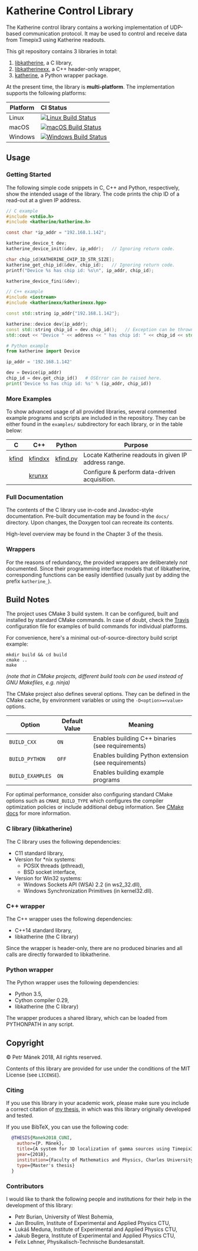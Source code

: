 Katherine Control Library
=========================

The Katherine control library contains a working implementation of
UDP-based communication protocol. It may be used to control and receive
data from Timepix3 using Katherine readouts.

This git repository contains 3 libraries in total:

 1. [libkatherine](./c/), a C library,
 2. [libkatherinexx](./cxx/), a C++ header-only wrapper,
 3. [katherine](./python/), a Python wrapper package.

At the present time, the library is **multi-platform**. The implementation
supports the following platforms:

Platform | CI Status
---------|:---------
Linux    | [![Linux Build Status][travis-badge-linux]][travis]
macOS    | [![macOS Build Status][travis-badge-osx]][travis]
Windows  | [![Windows Build Status][travis-badge-windows]][travis]


## Usage

### Getting Started

The following simple code snippets in C, C++ and Python, respectively,
show the intended usage of the library. The code prints the chip ID of
a read-out at a given IP address.

```c
// C example
#include <stdio.h>
#include <katherine/katherine.h>

const char *ip_addr = "192.168.1.142";

katherine_device_t dev;
katherine_device_init(&dev, ip_addr);   // Ignoring return code.

char chip_id[KATHERINE_CHIP_ID_STR_SIZE];
katherine_get_chip_id(&dev, chip_id);   // Ignoring return code.
printf("Device %s has chip id: %s\n", ip_addr, chip_id);

katherine_device_fini(&dev);
```

```cpp
// C++ example
#include <iostream>
#include <katherinexx/katherinexx.hpp>

const std::string ip_addr{"192.168.1.142"};

katherine::device dev{ip_addr};
const std::string chip_id = dev.chip_id();   // Exception can be thrown here.
std::cout << "Device " << address << " has chip id: " << chip_id << std::endl;
```

```python
# Python example
from katherine import Device

ip_addr = '192.168.1.142'

dev = Device(ip_addr)
chip_id = dev.get_chip_id()   # OSError can be raised here.
print('Device %s has chip id: %s' % (ip_addr, chip_id))
```

### More Examples

To show advanced usage of all provided libraries, several commented example
programs and scripts are included in the repository. They can be either found
in the `examples/` subdirectory for each library, or in the table below:

| C                             | C++                                   | Python                                    | Purpose                                              |
|-------------------------------|---------------------------------------|-------------------------------------------|------------------------------------------------------|
| [kfind](./c/examples/kfind.c) | [kfindxx](./cxx/examples/kfindxx.cpp) | [kfind.py](./python/examples/kfind.py)    | Locate Katherine readouts in given IP address range. |
|                               | [krunxx](./cxx/examples/krunxx.cpp)   |                                           | Configure & perform data-driven acquisition.         |


### Full Documentation

The contents of the C library use in-code and Javadoc-style documentation.
Pre-built documentation may be found in the `docs/` directory. Upon changes,
the Doxygen tool can recreate its contents.

High-level overview may be found in the Chapter 3 of the thesis.


### Wrappers

For the reasons of redundancy, the provided wrappers are deliberately _not_
documented. Since their programming interface models that of libkatherine,
corresponding functions can be easily identified (usually just by adding the
prefix `katherine_`).


## Build Notes

The project uses CMake 3 build system. It can be configured, built and installed
by standard CMake commands. In case of doubt, check the [Travis][travis-yml]
configuration file for examples of build commands for individual platforms.

For convenience, here's a minimal out-of-source-directory build script example:

```shell
mkdir build && cd build
cmake ..
make
```

_(note that in CMake projects, different build tools can be used instead of
GNU Makefiles, e.g. ninja)_

The CMake project also defines several options. They can be defined in the CMake
cache, by environment variables or using the `-D<option>=<value>` options.

Option            | Default Value | Meaning
------------------|---------------|-------------------------------------------------------
`BUILD_CXX`       | `ON`          | Enables building C++ binaries (see requirements)
`BUILD_PYTHON`    | `OFF`         | Enables building Python extension (see requirements)
`BUILD_EXAMPLES`  | `ON`          | Enables building example programs

For optimal performance, consider also configuring standard CMake options such as
`CMAKE_BUILD_TYPE` which configures the compiler optimization policies or
include additional debug information. See [CMake docs][cbt-doc] for more information.


### C library (libkatherine)

The C library uses the following dependencies:

 - C11 standard library,
 - Version for \*nix systems:
   - POSIX threads (pthread),
   - BSD socket interface,
 - Version for Win32 systems:
   - Windows Sockets API (WSA) 2.2 (in ws2_32.dll),
   - Windows Synchronization Primitives (in kernel32.dll).


### C++ wrapper

The C++ wrapper uses the following dependencies:

 - C++14 standard library,
 - libkatherine (the C library)

Since the wrapper is header-only, there are no produced binaries and all calls
are directly forwarded to libkatherine.


### Python wrapper

The Python wrapper uses the following dependencies:

 - Python 3.5,
 - Cython compiler 0.29,
 - libkatherine (the C library)

The wrapper produces a shared library, which can be loaded from PYTHONPATH
in any script.


## Copyright

&copy; Petr Mánek 2018, All rights reserved.

Contents of this library are provided for use under the conditions of the
MIT License (see `LICENSE`).


### Citing

If you use this library in your academic work, please make sure you include
a correct citation of [my thesis][thesis], in which was this library originally
developed and tested.

If you use BibTeX, you can use the following code:

```bibtex
  @THESIS{Manek2018_CUNI,
    author={P. Mánek},
    title={A system for 3D localization of gamma sources using Timepix3-based Compton cameras},
    year={2018},
    institution={Faculty of Mathematics and Physics, Charles University},
    type={Master's thesis}
  } 
```


### Contributors

I would like to thank the following people and institutions for their help
in the development of this library:

 - Petr Burian, University of West Bohemia,
 - Jan Broulím, Institute of Experimental and Applied Physics CTU,
 - Lukáš Meduna, Institute of Experimental and Applied Physics CTU,
 - Jakub Begera, Institute of Experimental and Applied Physics CTU,
 - Felix Lehner, Physikalisch-Technische Bundesanstalt.


[thesis]: http://hdl.handle.net/20.500.11956/101404

[travis]:               https://travis-ci.org/petrmanek/libkatherine
[travis-yml]:           ./.travis.yml
[travis-badge-linux]:   https://badges.herokuapp.com/travis/petrmanek/libkatherine?env=BADGE=linux&label=build&branch=master
[travis-badge-osx]:     https://badges.herokuapp.com/travis/petrmanek/libkatherine?env=BADGE=osx&label=build&branch=master
[travis-badge-windows]: https://badges.herokuapp.com/travis/petrmanek/libkatherine?env=BADGE=windows&label=build&branch=master

[cbt-doc]: https://cmake.org/cmake/help/latest/variable/CMAKE_BUILD_TYPE.html

